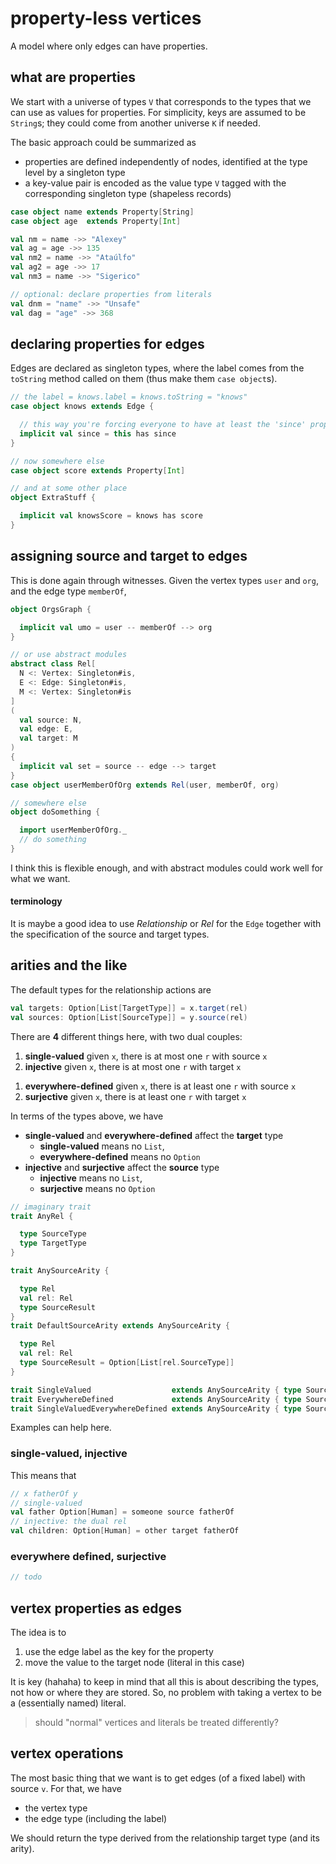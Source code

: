 
# property-less vertices

A model where only edges can have properties.

## what are properties

We start with a universe of types `V` that corresponds to the types that we can use as values for properties. For simplicity, keys are assumed to be `String`s; they could come from another universe `K` if needed.

The basic approach could be summarized as

- properties are defined independently of nodes, identified at the type level by a singleton type
- a key-value pair is encoded as the value type `V` tagged with the corresponding singleton type (shapeless records)

``` scala
case object name extends Property[String]
case object age  extends Property[Int]

val nm = name ->> "Alexey"
val ag = age ->> 135
val nm2 = name ->> "Ataúlfo"
val ag2 = age ->> 17
val nm3 = name ->> "Sigerico"

// optional: declare properties from literals
val dnm = "name" ->> "Unsafe"
val dag = "age" ->> 368
```

## declaring properties for edges

Edges are declared as singleton types, where the label comes from the `toString` method called on them (thus make them `case object`s).

``` scala
// the label = knows.label = knows.toString = "knows"
case object knows extends Edge {

  // this way you're forcing everyone to have at least the 'since' property on 'knows'
  implicit val since = this has since
}

// now somewhere else
case object score extends Property[Int]

// and at some other place
object ExtraStuff {

  implicit val knowsScore = knows has score
}
```

## assigning source and target to edges

This is done again through witnesses. Given the vertex types `user` and `org`, and the edge type `memberOf`,

``` scala
object OrgsGraph {

  implicit val umo = user -- memberOf --> org
}

// or use abstract modules
abstract class Rel[
  N <: Vertex: Singleton#is,
  E <: Edge: Singleton#is,
  M <: Vertex: Singleton#is
]
(
  val source: N,
  val edge: E,
  val target: M
) 
{
  implicit val set = source -- edge --> target 
}
case object userMemberOfOrg extends Rel(user, memberOf, org)

// somewhere else
object doSomething {

  import userMemberOfOrg._
  // do something
}
```

I think this is flexible enough, and with abstract modules could work well for what we want.

#### terminology

It is maybe a good idea to use _Relationship_ or _Rel_ for the `Edge` together with the specification of the source and target types.

## arities and the like

The default types for the relationship actions are

``` scala
val targets: Option[List[TargetType]] = x.target(rel)
val sources: Option[List[SourceType]] = y.source(rel)
```

There are **4** different things here, with two dual couples:

1. **single-valued** given `x`, there is at most one `r` with source `x`
2. **injective** given `x`, there is at most one `r` with target `x`

<!-- <br/> -->

1. **everywhere-defined** given `x`, there is at least one `r` with source `x`
2. **surjective** given `x`, there is at least one `r` with target `x`


In terms of the types above, we have

- **single-valued** and **everywhere-defined** affect the **target** type
    + **single-valued** means no `List`,
    + **everywhere-defined** means no `Option`
- **injective** and **surjective** affect the **source** type
    + **injective** means no `List`,
    + **surjective** means no `Option`

``` scala
// imaginary trait
trait AnyRel {

  type SourceType
  type TargetType
}

trait AnySourceArity {

  type Rel
  val rel: Rel
  type SourceResult
}
trait DefaultSourceArity extends AnySourceArity {

  type Rel
  val rel: Rel
  type SourceResult = Option[List[rel.SourceType]]
}

trait SingleValued                  extends AnySourceArity { type SourceResult = Option[rel.SourceType] }
trait EverywhereDefined             extends AnySourceArity { type SourceResult = List[rel.SourceType] }
trait SingleValuedEverywhereDefined extends AnySourceArity { type SourceResult = rel.SourceType }
```

Examples can help here. 

### single-valued, injective

This means that

``` scala
// x fatherOf y
// single-valued
val father Option[Human] = someone source fatherOf
// injective: the dual rel
val children: Option[Human] = other target fatherOf
```

### everywhere defined, surjective

``` scala
// todo
```

## vertex properties as edges

The idea is to

1. use the edge label as the key for the property
2. move the value to the target node (literal in this case)

It is key (hahaha) to keep in mind that all this is about describing the types, not how or where they are stored. So, no problem with taking a vertex to be a (essentially named) literal.

> should "normal" vertices and literals be treated differently?

## vertex operations

The most basic thing that we want is to get edges (of a fixed label) with source `v`. For that, we have

- the vertex type
- the edge type (including the label)

We should return the type derived from the relationship target type (and its arity).